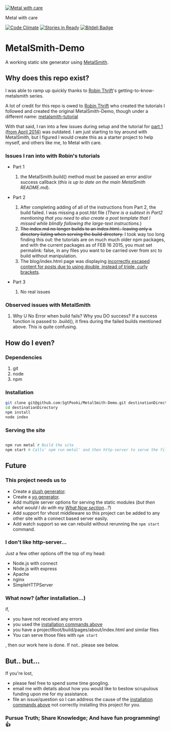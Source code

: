 [![Metal with care](http://i.imgur.com/qtTluO7.jpg)](http://youtu.be/Klgex-dymq0?t=2m17s)

Metal with care

[![Code Climate](https://codeclimate.com/github/SgtPooki/MetalSmith-Demo/badges/gpa.svg)](https://codeclimate.com/github/SgtPooki/MetalSmith-Demo)
[![Stories in Ready](https://badge.waffle.io/sgtpooki/metalsmith-demo.svg?label=ready&title=Ready)](http://waffle.io/sgtpooki/metalsmith-demo)
[![Bitdeli Badge](https://d2weczhvl823v0.cloudfront.net/SgtPooki/metalsmith-demo/trend.png)](https://bitdeli.com/free "Bitdeli Badge")

# MetalSmith-Demo

A working static site generator using [MetalSmith](https://github.com/segmentio/metalsmith).

## Why does this repo exist?

I was able to ramp up quickly thanks to [Robin Thrift](https://github.com/RobinThrift)'s getting-to-know-metalsmith series.

A lot of credit for this repo is owed to [Robin Thrift](https://github.com/RobinThrift) who created the tutorials I followed and
created the original MetalSmith-Demo, though under a different name: [metalsmith-tutorial](https://github.com/RobinThrift/metalsmith-tutorial)

With that said, I ran into a few issues during setup and the tutorial for [part 1 (from April 2014)](http://www.robinthrift.com/posts/metalsmith-part-1-setting-up-the-forge/)
was outdated. I am just starting to toy around with MetalSmith, but I figured I would create this as a starter project to help myself,
and others like me, to Metal with care.

### Issues I ran into with Robin's tutorials

- Part 1
    1. the MetalSmith.build() method must be passed an error and/or success callback (_this is up to date on the main MetalSmith README.md_).

- Part 2
    1. After completing adding of all of the instructions from Part 2, the build failed. I was missing a post.hbt file (_There is a subtext in Part2 mentioning that you need to also create a post template that I missed while blindly following the large-text instructions._)
    2. ~~The index.md no longer builds to an index.html.. leaving only a directory listing when serving the build directory.~~ I took way too long finding this out: the tutorials are on much much older npm packages, and with the current packages as of FEB 16 2015, you must set permalink: false, in any files you want to be carried over from src to build without manipulation.
    3. The blog/index.html page was displaying [incorrectly escaped content for posts due to using double, instead of triple, curly brackets](http://handlebarsjs.com/#html-escaping).

- Part 3
    1. No real issues

### Observed issues with MetalSmith

1. Why U No Error when build fails? Why you DO success? If a success function is passed to .build(), it fires during the failed builds mentioned above. This is quite confusing.

## How do I even?

### Dependencies

1. git
2. node
3. npm

### Installation
```bash
git clone git@github.com:SgtPooki/MetalSmith-Demo.git destinationDirectory
cd destinationDirectory
npm install
node index
```

### Serving the site
```bash

npm run metal # Build the site
npm start # Calls' npm run metal' and then http-server to serve the files.

```

## Future

### This project needs us to

- Create a [slush generator](http://thejackalofjavascript.com/building-slush-generator/).
- Create a [yo generator](http://yeoman.io/authoring/).
- Add multiple server options for serving the static modules (_but then what would I do with my [What Now section](#what-now-after-installation)...?_)
- Add support for vhost middleware so this project can be added to any other site with a connect based server easily.
- Add watch support so we can rebuild without rerunning the ```npm start``` command.

### I don't like http-server...

Just a few other options off the top of my head:

- Node.js with connect
- Node.js with express
- Apache
- nginx
- SimpleHTTPServer

### What now? (after installation...)

if,
- you have not received any errors
- you used the [installation commands above](#installation)
- you have a projectRoot/build/pages/about/index.html and similar files
- You can serve those files with ```npm start```

, then our work here is done. If not.. please see below.


## But.. but...

If you're lost,
- please feel free to spend some time googling.
- email me with details about how you would like to bestow scrupulous funding upon me for my assistance.
- file an issue/question so I can address the cause of the [installation commands above](#installation) not correctly installing this project for you.


### Pursue Truth; Share Knowledge; And have fun programming! :thumbsup:
